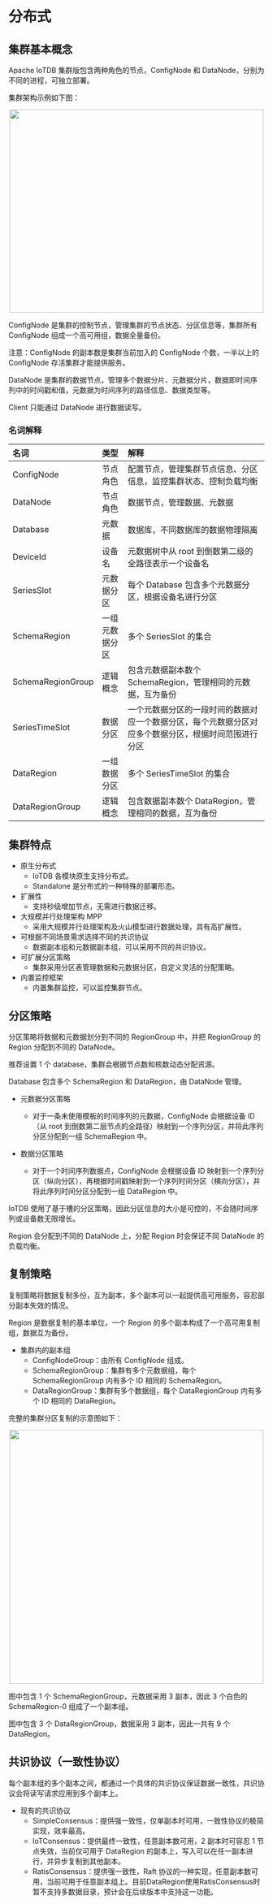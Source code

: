 <!--

```
Licensed to the Apache Software Foundation (ASF) under one
or more contributor license agreements.  See the NOTICE file
distributed with this work for additional information
regarding copyright ownership.  The ASF licenses this file
to you under the Apache License, Version 2.0 (the
"License"); you may not use this file except in compliance
with the License.  You may obtain a copy of the License at

    http://www.apache.org/licenses/LICENSE-2.0

Unless required by applicable law or agreed to in writing,
software distributed under the License is distributed on an
"AS IS" BASIS, WITHOUT WARRANTIES OR CONDITIONS OF ANY
KIND, either express or implied.  See the License for the
specific language governing permissions and limitations
under the License.
```

-->

# 分布式
## 集群基本概念

Apache IoTDB 集群版包含两种角色的节点，ConfigNode 和 DataNode，分别为不同的进程，可独立部署。

集群架构示例如下图：

<img style="width:100%; max-width:500px; max-height:400px; margin-left:auto; margin-right:auto; display:block;" src="/img/UserGuide/Cluster/Architecture.png?raw=true">


ConfigNode 是集群的控制节点，管理集群的节点状态、分区信息等，集群所有 ConfigNode 组成一个高可用组，数据全量备份。

注意：ConfigNode 的副本数是集群当前加入的 ConfigNode 个数，一半以上的 ConfigNode 存活集群才能提供服务。

DataNode 是集群的数据节点，管理多个数据分片、元数据分片，数据即时间序列中的时间戳和值，元数据为时间序列的路径信息、数据类型等。

Client 只能通过 DataNode 进行数据读写。

### 名词解释

| 名词                | 类型      | 解释                                                 |
|:------------------|:--------|:---------------------------------------------------|
| ConfigNode        | 节点角色    | 配置节点，管理集群节点信息、分区信息，监控集群状态、控制负载均衡                   |
| DataNode          | 节点角色    | 数据节点，管理数据、元数据                                      |
| Database          | 元数据     | 数据库，不同数据库的数据物理隔离                                   |
| DeviceId          | 设备名     | 元数据树中从 root 到倒数第二级的全路径表示一个设备名                      |
| SeriesSlot        | 元数据分区   | 每个 Database 包含多个元数据分区，根据设备名进行分区                    |
| SchemaRegion      | 一组元数据分区 | 多个 SeriesSlot 的集合                                  |
| SchemaRegionGroup | 逻辑概念    | 包含元数据副本数个 SchemaRegion，管理相同的元数据，互为备份               |
| SeriesTimeSlot    | 数据分区    | 一个元数据分区的一段时间的数据对应一个数据分区，每个元数据分区对应多个数据分区，根据时间范围进行分区 |
| DataRegion        | 一组数据分区  | 多个 SeriesTimeSlot 的集合                              |
| DataRegionGroup   | 逻辑概念    | 包含数据副本数个 DataRegion，管理相同的数据，互为备份                   |

## 集群特点

* 原生分布式
    * IoTDB 各模块原生支持分布式。
    * Standalone 是分布式的一种特殊的部署形态。
* 扩展性
    * 支持秒级增加节点，无需进行数据迁移。
* 大规模并行处理架构 MPP
    * 采用大规模并行处理架构及火山模型进行数据处理，具有高扩展性。
* 可根据不同场景需求选择不同的共识协议
    * 数据副本组和元数据副本组，可以采用不同的共识协议。
* 可扩展分区策略
    * 集群采用分区表管理数据和元数据分区，自定义灵活的分配策略。
* 内置监控框架
    * 内置集群监控，可以监控集群节点。

## 分区策略

分区策略将数据和元数据划分到不同的 RegionGroup 中，并把 RegionGroup 的 Region 分配到不同的 DataNode。

推荐设置 1 个 database，集群会根据节点数和核数动态分配资源。

Database 包含多个 SchemaRegion 和 DataRegion，由 DataNode 管理。

* 元数据分区策略 
    * 对于一条未使用模板的时间序列的元数据，ConfigNode 会根据设备 ID （从 root 到倒数第二层节点的全路径）映射到一个序列分区，并将此序列分区分配到一组 SchemaRegion 中。

* 数据分区策略 
    * 对于一个时间序列数据点，ConfigNode 会根据设备 ID 映射到一个序列分区（纵向分区），再根据时间戳映射到一个序列时间分区（横向分区），并将此序列时间分区分配到一组 DataRegion 中。

IoTDB 使用了基于槽的分区策略，因此分区信息的大小是可控的，不会随时间序列或设备数无限增长。

Region 会分配到不同的 DataNode 上，分配 Region 时会保证不同 DataNode 的负载均衡。

## 复制策略

复制策略将数据复制多份，互为副本，多个副本可以一起提供高可用服务，容忍部分副本失效的情况。

Region 是数据复制的基本单位，一个 Region 的多个副本构成了一个高可用复制组，数据互为备份。

* 集群内的副本组
    * ConfigNodeGroup：由所有 ConfigNode 组成。
    * SchemaRegionGroup：集群有多个元数据组，每个 SchemaRegionGroup 内有多个 ID 相同的 SchemaRegion。
    * DataRegionGroup：集群有多个数据组，每个 DataRegionGroup 内有多个 ID 相同的 DataRegion。
    

完整的集群分区复制的示意图如下：

<img style="width:100%; max-width:500px; max-height:500px; margin-left:auto; margin-right:auto; display:block;" src="/img/UserGuide/Cluster/Data-Partition.png?raw=true">

图中包含 1 个 SchemaRegionGroup，元数据采用 3 副本，因此 3 个白色的 SchemaRegion-0 组成了一个副本组。

图中包含 3 个 DataRegionGroup，数据采用 3 副本，因此一共有 9 个 DataRegion。

## 共识协议（一致性协议）

每个副本组的多个副本之间，都通过一个具体的共识协议保证数据一致性，共识协议会将读写请求应用到多个副本上。

* 现有的共识协议
    * SimpleConsensus：提供强一致性，仅单副本时可用，一致性协议的极简实现，效率最高。
    * IoTConsensus：提供最终一致性，任意副本数可用，2 副本时可容忍 1 节点失效，当前仅可用于 DataRegion 的副本上，写入可以在任一副本进行，并异步复制到其他副本。
    * RatisConsensus：提供强一致性，Raft 协议的一种实现，任意副本数可用，当前可用于任意副本组上。目前DataRegion使用RatisConsensus时暂不支持多数据目录，预计会在后续版本中支持这一功能。
